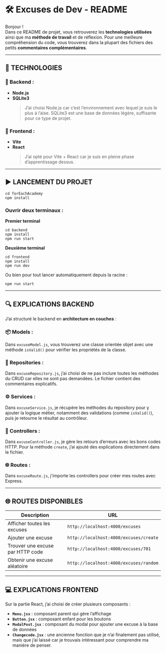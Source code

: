 # 🛠 Excuses de Dev - README

Bonjour !  
Dans ce README de projet, vous retrouverez les **technologies utilisées** ainsi que ma **méthode de travail** et de réflexion. Pour une meilleure compréhension du code, vous trouverez dans la plupart des fichiers des petits **commentaires complémentaires**.

---

## 🚀 TECHNOLOGIES

### 🔧 Backend :

- **Node.js**
- **SQLite3**
  > J’ai choisi Node.js car c’est l’environnement avec lequel je suis le plus à l’aise. SQLite3 est une base de données légère, suffisante pour ce type de projet.

### 🎨 Frontend :

- **Vite**
- **React**
  > J’ai opté pour Vite + React car je suis en pleine phase d’apprentissage dessus.

---

## ▶️ LANCEMENT DU PROJET

```
cd forEachAcademy
npm install
```

### Ouvrir deux terminaux :

**Premier terminal**

```
cd backend
npm install
npm run start
```

**Deuxième terminal**

```
cd frontend
npm install
npm run dev
```

Ou bien pour tout lancer automatiquement depuis la racine :

```
npm run start
```

---

## 🔍 EXPLICATIONS BACKEND

J’ai structuré le backend en **architecture en couches** :

### 📦 Models :

Dans `excuseModel.js`, vous trouverez une classe orientée objet avec une méthode `isValid()` pour vérifier les propriétés de la classe.

### 📁 Repositories :

Dans `excuseRepository.js`, j’ai choisi de ne pas inclure toutes les méthodes du CRUD car elles ne sont pas demandées. Le fichier contient des commentaires explicatifs.

### ⚙️ Services :

Dans `excuseService.js`, je récupère les méthodes du repository pour y ajouter la logique métier, notamment des validations (comme `isValid()`), puis je retourne le résultat au contrôleur.

### 🧠 Controllers :

Dans `excuseController.js`, je gère les retours d’erreurs avec les bons codes HTTP. Pour la méthode `create`, j’ai ajouté des explications directement dans le fichier.

### 🌐 Routes :

Dans `excuseRoute.js`, j'importe les controllers pour créer mes routes avec Express.

---

## 🌐 ROUTES DISPONIBLES

| Description                      | URL                                    |
| -------------------------------- | -------------------------------------- |
| Afficher toutes les excuses      | `http://localhost:4000/excuses`        |
| Ajouter une excuse               | `http://localhost:4000/excuses/create` |
| Trouver une excuse par HTTP code | `http://localhost:4000/excuses/701`    |
| Obtenir une excuse aléatoire     | `http://localhost:4000/excuses/random` |

---

## 💻 EXPLICATIONS FRONTEND

Sur la partie React, j’ai choisi de créer plusieurs composants :

- **`Menu.jsx`** : composant parent qui gère l’affichage
- **`Button.jsx`** : composant enfant pour les boutons
- **`ModalPost.jsx`** : composant du modal pour ajouter une excuse à la base de données
- **`Changecode.jsx`** : une ancienne fonction que je n’ai finalement pas utilisé, mais que j’ai laissé car je trouvais intéressant pour comprendre ma manière de penser.
